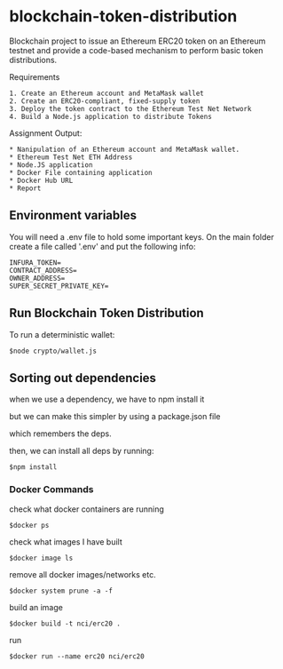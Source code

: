 # blockchain-token-distribution
Blockchain project to issue an Ethereum ERC20 token on an Ethereum testnet and provide a code-based mechanism to perform basic token distributions.


Requirements

    1. Create an Ethereum account and MetaMask wallet
    2. Create an ERC20-compliant, fixed-supply token
    3. Deploy the token contract to the Ethereum Test Net Network
    4. Build a Node.js application to distribute Tokens

Assignment Output:

    * Nanipulation of an Ethereum account and MetaMask wallet. 
    * Ethereum Test Net ETH Address
    * Node.JS application
    * Docker File containing application
    * Docker Hub URL
    * Report

## Environment variables ##

You will need a .env file to hold some important keys.
On the main folder create a file called '.env' and put the following info:

```
INFURA_TOKEN=
CONTRACT_ADDRESS=
OWNER_ADDRESS=
SUPER_SECRET_PRIVATE_KEY=
```

## Run Blockchain Token Distribution ##

To run a deterministic wallet:

```$node crypto/wallet.js```

## Sorting out dependencies ##

when we use a dependency, we have to npm install it

but we can make this simpler by using a package.json file

which remembers the deps.

then, we can install all deps by running:

```$npm install```


### Docker Commands ###

check what docker containers are running

```$docker ps```

check what images I have built

``` $docker image ls ```

remove all docker images/networks etc.

``` $docker system prune -a -f ```

build an image

``` $docker build -t nci/erc20 . ```

run 

``` $docker run --name erc20 nci/erc20 ```
